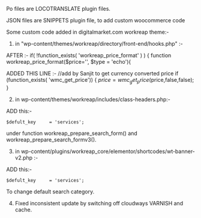 Po files are LOCOTRANSLATE plugin files.

JSON files are SNIPPETS plugin file, to add custom woocommerce code


Some custom code added in digitalmarket.com workreap theme:-

1. in "wp-content/themes/workreap/directory/front-end/hooks.php" :-

AFTER :-
if( !function_exists(  'workreap_price_format' ) ) {
	function workreap_price_format($price='', $type = 'echo'){

ADDED THIS LINE :-
//add by Sanjit to get currency converted price
if (function_exists( 'wmc_get_price')) {
	$price = wmc_get_price($price,false,false);
	}

2. in wp-content/themes/workreap/includes/class-headers.php:-

ADD this:-

	$defult_key		= 'services';

under function workreap_prepare_search_form() and workreap_prepare_search_formv3().

3. in wp-content/plugins/workreap_core/elementor/shortcodes/wt-banner-v2.php :-

ADD this:-

	$defult_key		= 'services';

To change default search category.

4. Fixed inconsistent update by switching off cloudways VARNISH and cache.
